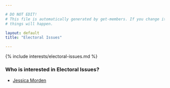 ```yaml
---

# DO NOT EDIT!
# This file is automatically generated by get-members. If you change it, bad
# things will happen.

layout: default
title: "Electoral Issues"

---
```


{% include interests/electoral-issues.md %}

### Who is interested in Electoral Issues?


* [Jessica Morden](../members/jessica-morden.html)
